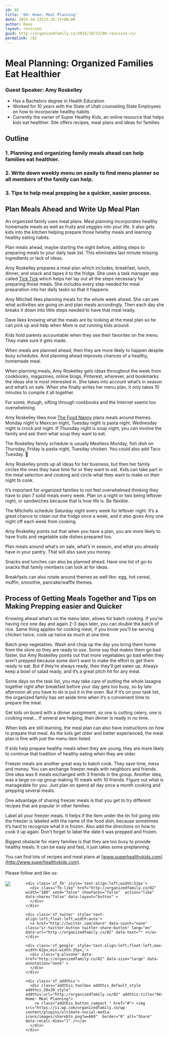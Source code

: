 ```yaml
---
id: 82
title: '04: Home: Meal Planning'
date: 2015-10-23T23:35:37+00:00
author: Dave
layout: revision
guid: http://organizedfamily.co/2015/10/23/80-revision-v1/
permalink: /82
---
```

# Meal Planning: Organized Families Eat Healthier

### Guest Speaker: Amy Roskelley

  * Has a Bachelors degree in Health Education
  * Worked for 10 years with the State of Utah counseling State Employees on how to incorporate healthy habits
  * Currently the owner of Super Healthy Kids, an online resource that helps kids eat healthier. Site offers recipes, meal plans and ideas for families

## Outline

### 1&#46; Planning and organizing family meals ahead can help families eat healthier.

### 2&#46; Write down weekly menu on easily to find menu planner so all members of the family can help.

### 3&#46; Tips to help meal prepping be a quicker, easier process.

## Plan Meals Ahead and Write Up Meal Plan

An organized family uses meal plans. Meal planning incorporates healthy homemade meals as well as fruits and veggies into your life. It also gets kids into the kitchen helping prepare those helathy meals and learning healthy eating habits.

Plan meals ahead, maybe starting the night before, adding steps to preparing meals to your daily task list. This eliminates last minute missing ingredients or lack of ideas.

Amy Roskelley prepares a meal plan which includes, breakfast, lunch, dinner, and snack and tapes it to the fridge. She uses a task manager app called [Tick Tick](https://www.ticktick.com/) which helps her lay out all the steps necessary for preparing those meals. She includes every step needed for meal preparation into her daily tasks so that it happens.

Amy Mitchell likes planning meals for the whole week ahead. She can see what acitivities are going on and plan meals accordingly. Then each day she breaks it down into little steps needed to have that meal ready.

Dave likes knowing what the meals are by looking at the meal plan so he can pick up and help when Mom is out running kids around.

Kids hold parents accountable when they see their favorites on the menu. They make sure it gets made.

When meals are planned ahead, then they are more likely to happen despite busy schedules. And planning ahead improves chances of a healthy, homemade meal.

When planning meals, Amy Roskelley gets ideas throughout the week from cookbooks, magazines, online blogs, Pinterest, wherever, and bookmarks the ideas she is most interested in. She takes into account what&#8217;s in season and what&#8217;s on sale. When she finally writes her menu plan, it only takes 10 minutes to compile it all together.

For some, though, sifting through cookbooks and the Internet seems too overwhelming.

Amy Roskelley likes how [The Food Nanny](http://thefoodnanny.com/) plans meals around themes. Monday night is Mexican night, Tuesday night is pasta night. Wednesday night is crock pot night. If Thursday night is soup night, you can involve the family and ask them what soup they want to eat.

The Roskelley family schedule is usually Meatless Monday, fish dish on Thursday, Friday is pasta night, Tuesday chicken. You could also add Taco Tuesday. 🙂

Amy Roskelley prints up all ideas for her business, but then her family circles the ones they have time for or they want to eat. Kids can take part in the meal selection and cooking and circle what they want to make on their night to cook.

It&#8217;s important for organized families to not feel overwhelmed thinking they have to plan 7 solid meals every week. Plan on a night or two being leftover night, or sandwiches because that is how life is. Be flexible.

The Mitchells schedule Saturday night every week for leftover night. It&#8217;s a great chance to clean out the fridge once a week, and it also gives Amy one night off each week from cooking.

Amy Roskelley points out that when you have a plan, you are more likely to have fruits and vegetable side dishes prepared too.

Plan meals around what&#8217;s on sale, what&#8217;s in season, and what you already have in your pantry. That will also save you money.

Snacks and lunches can also be planned ahead. Have one list of go-to snacks that family members can look at for ideas.

Breakfasts can also rotate around themes as well like: egg, hot cereal, muffin, smoothie, pancake/waffle themes.

## Process of Getting Meals Together and Tips on Making Prepping easier and Quicker

Knowing ahead what&#8217;s on the menu later, allows for batch cooking. If you&#8217;re having rice one day and again 2-3 days later, you can double the batch of rice. Same thing applies for cooking meat, if you know you&#8217;ll be serving chicken twice, cook up twice as much at one time.

Batch prep vegetables. Wash and chop up the day you bring them home from the store so they are ready to use. Some say that makes them go bad faster, but Amy Roskelley points out that more vegetables go bad when they aren&#8217;t prepped because some don&#8217;t want to make the effort to get them ready to eat. But if they&#8217;re always ready, then they&#8217;ll get eaten up. Always keep a bowl of salad ready, and it&#8217;s a great pitch hit for any meal.

Some days on the task list, you may take care of putting the whole lasagna together right after breakfast before your day gets too busy, so by late afternoon all you have to do is put it in the oven. But if it&#8217;s on your task list, the organized family has set aside time when it&#8217;s a convenient time to prepare the meal.

Get kids on board with a dinner assignment, so one is cutting celery, one is cooking meat&#8230; If several are helping, then dinner is ready in no time.

When kids are still learning, the meal plan can also have instructions on how to prepare that meal. As the kids get older and better experienced, the meal plan is fine with just the menu item listed.

If kids help prepare healthy meals when they are young, they are more likely to continue that tradition of healthy eating when they are older.

Freezer meals are another great way to batch cook. They save time, mess and money. You can exchange freezer meals with neighbors and friends. One idea was 6 meals exchanged with 3 friends in the group. Another idea, was a large co-op group making 10 meals with 10 friends. Figure out what is manageable for you. Just plan on spend all day once a month cooking and prepping several meals.

One advantage of sharing freezer meals is that you get to try different recipes that are popular in other families.

Label all your freezer meals. It helps if the item under the tin foil going into the freezer is labeled with the name of the food dish, because sometimes it&#8217;s hard to recognize what it is frozen. Also add the directions on how to cook it up again. Don&#8217;t forget to label the date it was prepped and frozen.

Biggest obstacle for many families is that they are too busy to provide healthy meals. It can be easy and fast, it just takes some preplanning.

You can find lots of recipes and meal plans at [www.superhealthykids.com](http://www.superhealthykids.com).

<div class='sfsi_Sicons' style='width: 100%; display: inline-block; vertical-align: middle; text-align:left'>
  <div style='margin:0px 8px 0px 0px; line-height: 24px'>
    <span>Please follow and like us:</span>
  </div>
  
  <div class='sfsi_socialwpr'>
    <div class='sf_subscrbe' style='text-align:left;float:left;width:64px'>
      <a href="http://www.specificfeeds.com/widget/emailsubscribe/MTc5ODgx/OA==/" target="_blank"><img src="https://i2.wp.com/organizedfamily.co/wp-content/plugins/ultimate-social-media-icons/images/follow_subscribe.png?w=660" data-recalc-dims="1" /></a>
    </div>
    
    <div class='sf_fb' style='text-align:left;width:52px'>
      <div class="fb-like" href="http://organizedfamily.co/82" width="180" send="false" showfaces="false"  action="like" data-share="false" data-layout="button" >
      </div>
    </div>
    
    <div class='sf_twiter' style='text-align:left;float:left;width:auto'>
      <a href="http://twitter.com/share" data-count="none" class="sr-twitter-button twitter-share-button" lang="en" data-url="http://organizedfamily.co/82" data-text="" ></a>
    </div>
    
    <div class='sf_google' style='text-align:left;float:left;max-width:62px;min-width:35px;'>
      <div class="g-plusone" data-href="http://organizedfamily.co/82" data-size="large" data-annotation="none" >
      </div>
    </div>
    
    <div class='sf_addthis'>
      <div class="addthis_toolbox addthis_default_style addthis_20x20_style" addthis:url="http://organizedfamily.co/82" addthis:title="04: Home: Meal Planning">
        <a class="addthis_button_compact " href="#"> <img src="https://i1.wp.com/organizedfamily.co/wp-content/plugins/ultimate-social-media-icons/images/sharebtn.png?w=660"  border="0" alt="Share" data-recalc-dims="1" /></a>
      </div>
    </div>
  </div>
</div>
